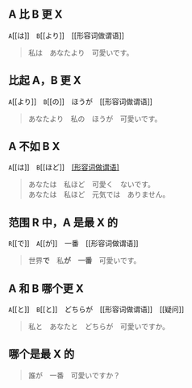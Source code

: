 ## A 比 B 更 X

`A`[[は]]　`B`[[より]]　[[形容词做谓语]]

> 私は　あなたより　可愛いです。

## 比起 A，B 更 X

`A`[[より]]　`B`[[の]]　ほうが　[[形容词做谓语]]

> あなたより　私の　ほうが　可愛いです。

## A 不如 B X

`A`[[は]]　`B`[[ほど]]　[[形容词做谓语]](否定)

> あなたは　私ほど　可愛く　ないです。  
> あなたは　私ほど　元気では　ありません。

## 范围 R 中，A 是最 X 的

`R`[[で]]　`A`[[が]]　一番　[[形容词做谓语]]

> 世界**で**　私**が**　**一番**　可愛いです。

## A 和 B 哪个更 X

`A`[[と]]　`B`[[と]]　どちらが　[[形容词做谓语]]　[[疑问]]

> 私と　あなたと　どちらが　可愛いですか。

## 哪个是最 X 的

> 誰が　一番　可愛いですか？

